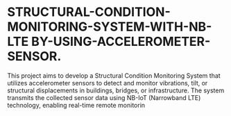 # STRUCTURAL-CONDITION-MONITORING-SYSTEM-WITH-NB-LTE BY-USING-ACCELEROMETER-SENSOR.
This project aims to develop a Structural Condition Monitoring System that utilizes accelerometer sensors to detect and monitor vibrations, tilt, or structural displacements in buildings, bridges, or infrastructure. The system transmits the collected sensor data using NB-IoT (Narrowband LTE) technology, enabling real-time remote monitorin
